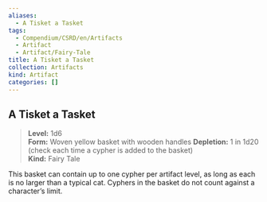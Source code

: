 ```yaml
---
aliases:
  - A Tisket a Tasket
tags:
  - Compendium/CSRD/en/Artifacts
  - Artifact
  - Artifact/Fairy-Tale
title: A Tisket a Tasket
collection: Artifacts
kind: Artifact
categories: []
---
```

## A Tisket a Tasket
> **Level:** 1d6  
> **Form:** Woven yellow basket with wooden handles 
> **Depletion:** 1 in 1d20 (check each time a cypher is added to the basket)  
> **Kind:** Fairy Tale
  
This basket can contain up to one cypher per artifact level, as long as each is no larger than a typical cat. Cyphers in the basket do not count against a character’s limit.
